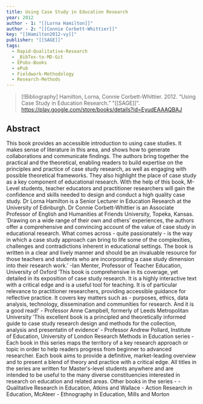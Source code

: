 ```yaml
---
title: Using Case Study in Education Research
year: 2012
author - 1: "[[Lorna Hamilton]]"
author - 2: "[[Connie Corbett-Whittier]]"
key: "[[Hamilton2012-vy]]"
publisher: "[[SAGE]]"
tags:
  - Rapid-Qualitative-Research
  - _BibTex-to-MD-Git
  - EPubs-Books
  - ePub
  - Fieldwork-Methodology
  - Research-Methods
---
```


> [!Bibliography]
> Hamilton, Lorna, Connie Corbett-Whittier. 2012. “Using Case Study in Education Research.” "[[SAGE]]". https://play.google.com/store/books/details?id=EyudEAAAQBAJ

## Abstract
This book provides an accessible introduction to using case studies. It makes sense of literature in this area, and shows how to generate collaborations and communicate findings. The authors bring together the practical and the theoretical, enabling readers to build expertise on the principles and practice of case study research, as well as engaging with possible theoretical frameworks. They also highlight the place of case study as a key component of educational research. With the help of this book, M-Level students, teacher educators and practitioner researchers will gain the confidence and skills needed to design and conduct a high quality case study. Dr Lorna Hamilton is a Senior Lecturer in Education Research at the University of Edinburgh. Dr Connie Corbett-Whittier is an Associate Professor of English and Humanities at Friends University, Topeka, Kansas. ′Drawing on a wide range of their own and others′ experiences, the authors offer a comprehensive and convincing account of the value of case study in educational research. What comes across - quite passionately - is the way in which a case study approach can bring to life some of the complexities, challenges and contradictions inherent in educational settings. The book is written in a clear and lively manner and should be an invaluable resource for those teachers and students who are incorporating a case study dimension into their research work.′ -Ian Menter, Professor of Teacher Education, University of Oxford ′This book is comprehensive in its coverage, yet detailed in its exposition of case study research. It is a highly interactive text with a critical edge and is a useful tool for teaching. It is of particular relevance to practitioner researchers, providing accessible guidance for reflective practice. It covers key matters such as -  purposes, ethics, data analysis, technology, dissemination and communities for research. And it is a good read!′ - Professor Anne Campbell, formerly of Leeds Metropolitan University ′This excellent book is a principled and theoretically informed guide to case study research design and methods for the collection, analysis and presentatin of evidence′ - Professor Andrew Pollard, Institute of Education, University of London Research Methods in Education series -  Each book in this series maps the territory of a key research approach or topic in order to help readers progress from beginner to advanced researcher. Each book aims to provide a definitive, market-leading overview and to present a blend of theory and practice with a critical edge. All titles in the series are written for Master′s-level students anywhere and are intended to be useful to the many diverse constituencies interested in research on education and related areas. Other books in the series -  - Qualitative Research in Education, Atkins and Wallace - Action Research in Education, McAteer - Ethnography in Education, Mills and Morton
